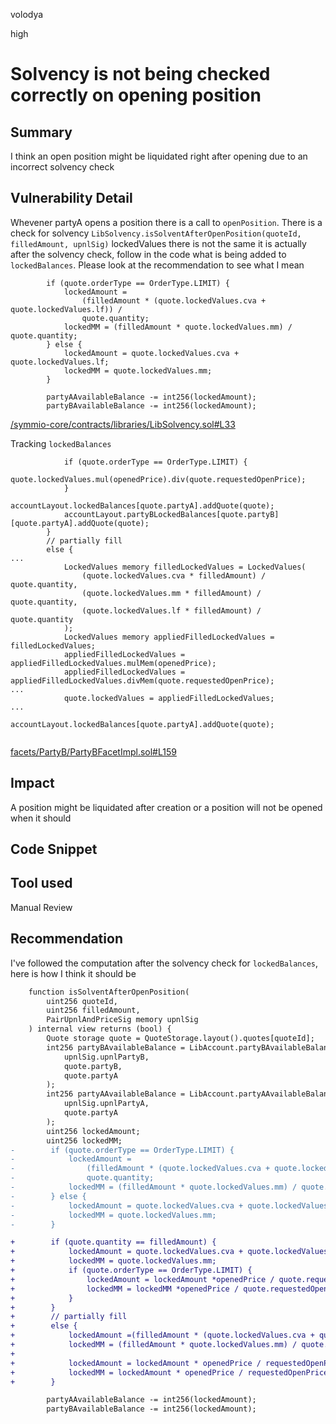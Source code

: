volodya

high

# Solvency is not being checked correctly on opening position

## Summary
I think an open position might be liquidated right after opening due to an incorrect solvency check
## Vulnerability Detail
Whevener partyA opens a position there is a call to `openPosition`. There is a check for solvency `LibSolvency.isSolventAfterOpenPosition(quoteId, filledAmount, upnlSig)`
lockedValues there is not the same it is actually after the solvency check, follow in the code what is being added to `lockedBalances`.  Please look at the recommendation to see what I mean

```solidity
        if (quote.orderType == OrderType.LIMIT) {
            lockedAmount =
                (filledAmount * (quote.lockedValues.cva + quote.lockedValues.lf)) /
                quote.quantity;
            lockedMM = (filledAmount * quote.lockedValues.mm) / quote.quantity;
        } else {
            lockedAmount = quote.lockedValues.cva + quote.lockedValues.lf;
            lockedMM = quote.lockedValues.mm;
        }

        partyAAvailableBalance -= int256(lockedAmount);
        partyBAvailableBalance -= int256(lockedAmount);
```
[/symmio-core/contracts/libraries/LibSolvency.sol#L33](https://github.com/sherlock-audit/2023-06-symmetrical/blob/main/symmio-core/contracts/libraries/LibSolvency.sol#L33)

Tracking `lockedBalances`
```solidity
            if (quote.orderType == OrderType.LIMIT) {
                quote.lockedValues.mul(openedPrice).div(quote.requestedOpenPrice);
            }
            accountLayout.lockedBalances[quote.partyA].addQuote(quote);
            accountLayout.partyBLockedBalances[quote.partyB][quote.partyA].addQuote(quote);
        }
        // partially fill
        else {
...
            LockedValues memory filledLockedValues = LockedValues(
                (quote.lockedValues.cva * filledAmount) / quote.quantity,
                (quote.lockedValues.mm * filledAmount) / quote.quantity,
                (quote.lockedValues.lf * filledAmount) / quote.quantity
            );
            LockedValues memory appliedFilledLockedValues = filledLockedValues;
            appliedFilledLockedValues = appliedFilledLockedValues.mulMem(openedPrice);
            appliedFilledLockedValues = appliedFilledLockedValues.divMem(quote.requestedOpenPrice);
...
            quote.lockedValues = appliedFilledLockedValues;
...
            accountLayout.lockedBalances[quote.partyA].addQuote(quote);
  
```
[facets/PartyB/PartyBFacetImpl.sol#L159](https://github.com/sherlock-audit/2023-06-symmetrical/blob/main/symmio-core/contracts/facets/PartyB/PartyBFacetImpl.sol#L159)
## Impact
A position might be liquidated after creation or a position will not be opened when it should
## Code Snippet

## Tool used

Manual Review

## Recommendation
I've followed the computation after the solvency check for `lockedBalances`, here is how I think it should be

```diff
    function isSolventAfterOpenPosition(
        uint256 quoteId,
        uint256 filledAmount,
        PairUpnlAndPriceSig memory upnlSig
    ) internal view returns (bool) {
        Quote storage quote = QuoteStorage.layout().quotes[quoteId];
        int256 partyBAvailableBalance = LibAccount.partyBAvailableBalance(
            upnlSig.upnlPartyB,
            quote.partyB,
            quote.partyA
        );
        int256 partyAAvailableBalance = LibAccount.partyAAvailableBalance(
            upnlSig.upnlPartyA,
            quote.partyA
        );
        uint256 lockedAmount;
        uint256 lockedMM;
-        if (quote.orderType == OrderType.LIMIT) {
-            lockedAmount =
-                (filledAmount * (quote.lockedValues.cva + quote.lockedValues.lf)) /
-                quote.quantity;
-            lockedMM = (filledAmount * quote.lockedValues.mm) / quote.quantity;
-        } else {
-            lockedAmount = quote.lockedValues.cva + quote.lockedValues.lf;
-            lockedMM = quote.lockedValues.mm;
-        }

+        if (quote.quantity == filledAmount) {
+            lockedAmount = quote.lockedValues.cva + quote.lockedValues.lf;
+            lockedMM = quote.lockedValues.mm;
+            if (quote.orderType == OrderType.LIMIT) {
+                lockedAmount = lockedAmount *openedPrice / quote.requestedOpenPrice;
+                lockedMM = lockedMM *openedPrice / quote.requestedOpenPrice;
+            }
+        }
+        // partially fill
+        else {
+            lockedAmount =(filledAmount * (quote.lockedValues.cva + quote.lockedValues.lf)) / quote.quantity;
+            lockedMM = (filledAmount * quote.lockedValues.mm) / quote.quantity;
+
+            lockedAmount = lockedAmount * openedPrice / requestedOpenPrice;
+            lockedMM = lockedAmount * openedPrice / requestedOpenPrice;
+        }

        partyAAvailableBalance -= int256(lockedAmount);
        partyBAvailableBalance -= int256(lockedAmount);

```